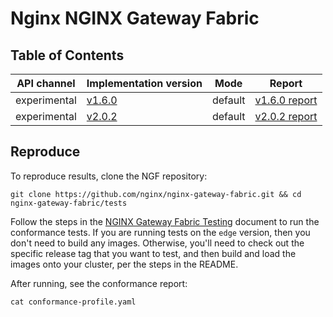 # Nginx NGINX Gateway Fabric

## Table of Contents

| API channel  | Implementation version                                                      | Mode    | Report                                           |
|--------------|-----------------------------------------------------------------------------|---------|--------------------------------------------------|
| experimental | [v1.6.0](https://github.com/nginx/nginx-gateway-fabric/releases/tag/v1.6.0) | default | [v1.6.0 report](./experimental-1.6.0-default-report.yaml) |
| experimental | [v2.0.2](https://github.com/nginx/nginx-gateway-fabric/releases/tag/v2.0.2) | default | [v2.0.2 report](./experimental-2.0.2-default-report.yaml) |

## Reproduce

To reproduce results, clone the NGF repository:

```shell
git clone https://github.com/nginx/nginx-gateway-fabric.git && cd nginx-gateway-fabric/tests
```

Follow the steps in the [NGINX Gateway Fabric Testing](https://github.com/nginx/nginx-gateway-fabric/blob/main/tests/README.md) document to run the conformance tests. If you are running tests on the `edge` version, then you don't need to build any images. Otherwise, you'll need to check out the specific release tag that you want to test, and then build and load the images onto your cluster, per the steps in the README.

After running, see the conformance report:

```shell
cat conformance-profile.yaml
```
